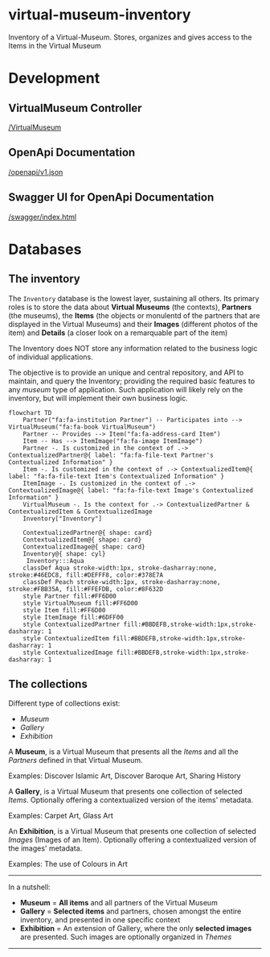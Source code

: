 # virtual-museum-inventory
Inventory of a Virtual-Museum. Stores, organizes and gives access to the Items in the Virtual Museum

# Development

## VirtualMuseum Controller
[/VirtualMuseum](/VirtualMuseum)

## OpenApi Documentation
[/openapi/v1.json](/openapi/v1.json)

## Swagger UI for OpenApi Documentation
[/swagger/index.html](/swagger/index.html)

# Databases

## The inventory

The `Inventory` database is the lowest layer, sustaining all others.
Its primary roles is to store the data about **Virtual Museums** (the contexts), **Partners** (the museums), the **Items** (the objects or monulentd of the partners that are displayed in the Virtual Museums) and their **Images** (different photos of the item) and **Details** (a closer look on a remarquable part of the item) 

The Inventory does NOT store any information related to the business logic of individual applications.

The objective is to provide an unique and central repository, and API to maintain, and query the Inventory; providing the required basic features to any *museum* type of application. Such application will likely rely on the inventory, but will implement their own business logic.

```mermaid
flowchart TD
    Partner("fa:fa-institution Partner") -- Participates into --> VirtualMuseum("fa:fa-book VirtualMuseum")
    Partner -- Provides --> Item("fa:fa-address-card Item")
    Item -- Has --> ItemImage("fa:fa-image ItemImage")
    Partner -. Is customized in the context of .-> ContextualizedPartner@{ label: "fa:fa-file-text Partner's Contextualized Information" }
    Item -. Is customized in the context of .-> ContextualizedItem@{ label: "fa:fa-file-text Item's Contextualized Information" }
    ItemImage -. Is customized in the context of .-> ContextualizedImage@{ label: "fa:fa-file-text Image's Contextualized Information" }
    VirtualMuseum -. Is the context for .-> ContextualizedPartner & ContextualizedItem & ContextualizedImage
    Inventory["Inventory"]

    ContextualizedPartner@{ shape: card}
    ContextualizedItem@{ shape: card}
    ContextualizedImage@{ shape: card}
    Inventory@{ shape: cyl}
     Inventory:::Aqua
    classDef Aqua stroke-width:1px, stroke-dasharray:none, stroke:#46EDC8, fill:#DEFFF8, color:#378E7A
    classDef Peach stroke-width:1px, stroke-dasharray:none, stroke:#FBB35A, fill:#FFEFDB, color:#8F632D
    style Partner fill:#FF6D00
    style VirtualMuseum fill:#FF6D00
    style Item fill:#FF6D00
    style ItemImage fill:#6DFF00
    style ContextualizedPartner fill:#BBDEFB,stroke-width:1px,stroke-dasharray: 1
    style ContextualizedItem fill:#BBDEFB,stroke-width:1px,stroke-dasharray: 1
    style ContextualizedImage fill:#BBDEFB,stroke-width:1px,stroke-dasharray: 1
```

## The collections

Different type of collections exist:
- *Museum*
- *Gallery*
- *Exhibition*
 
A **Museum**, is a Virtual Museum that presents all the *Items* and all the *Partners* defined in that Virtual Museum.

Examples: Discover Islamic Art, Discover Baroque Art, Sharing History

A **Gallery**, is a Virtual Museum that presents one collection of selected *Items*. Optionally offering a contextualized version of the items' metadata.

Examples: Carpet Art, Glass Art

An **Exhibition**, is a Virtual Museum that presents one collection of selected *Images* (Images of an Item). Optionally offering a contextualized version of the images' metadata.

Examples: The use of Colours in Art

---

In a nutshell:
- **Museum** = **All items** and all partners of the Virtual Museum
- **Gallery** = **Selected items** and partners, chosen amongst the entire inventory, and presented in one specific context
- **Exhibition** = An extension of Gallery, where the only **selected images** are presented. Such images are optionally organized in *Themes*

---

